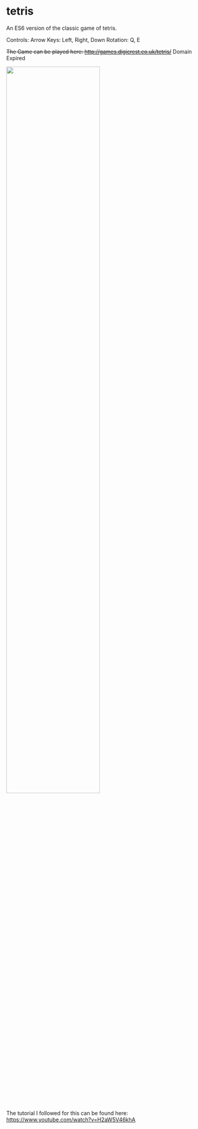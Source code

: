 # tetris
An ES6 version of the classic game of tetris.

Controls: 
    Arrow Keys: Left, Right, Down
    Rotation: Q, E


<s>The Game can be played here: http://games.digicrest.co.uk/tetris/</s> Domain Expired
    
<img src="https://github.com/Digicrest/JavaScript/blob/master/games/tetris/_sample.png" width="70%" />

The tutorial I followed for this can be found here:
https://www.youtube.com/watch?v=H2aW5V46khA